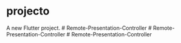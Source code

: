 # projecto

A new Flutter project.
#   R e m o t e - P r e s e n t a t i o n - C o n t r o l l e r  
 #   R e m o t e - P r e s e n t a t i o n - C o n t r o l l e r  
 #   R e m o t e - P r e s e n t a t i o n - C o n t r o l l e r  
 